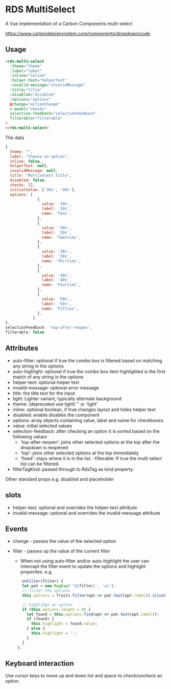 # RDS MultiSelect

A Vue implementation of a Carbon Components multi-select

https://www.carbondesignsystem.com/components/dropdown/code

## Usage

```html
<rds-multi-select
  :theme="theme"
  :label="label"
  :inline="inline"
  :helper-text="helperText"
  :invalid-message="invalidMessage"
  :title="title"
  :disabled="disabled"
  :options="options"
  @change="actionChange"
  v-model="checks"
  selection-feedback="selectionFeedback"
  filterable="filterable"
>
</rds-multi-select>
```

The data

```js
{
  theme: "",
  label: "Choose an option",
  inline: false,
  helperText: null,
  invalidMessage: null,
  title: "Multiselect title",
  disabled: false,
  checks: [],
  initialValue: ['20s', '40s'],
  options: [
              {
                value: '10s',
                label: '10s',
                name: 'Tens',
              },
              {
                value: '20s',
                label: '20s',
                name: 'Twenties',
              },
              {
                value: '30s',
                label: '30s',
                name: 'Thirties',
              },
              {
                value: '40s',
                label: '40s',
                name: 'Fourties',
              },
              {
                value: '50s',
                label: '50s',
                name: 'Fifties',
              },
            ]
},
selectionFeedback: 'top-after-reopen',
filterable: false
```

## Attributes

- auto-filter: optional if true the combo box is filtered based on matching any string in the options
- auto-highlight: optional if true the combo box item highlighted is the first match of any string in the options
- helper-text: optional helper text
- invalid-message: optional error message
- title: the title text for the input
- light: Lighter variant, typically alternate background
- theme: (deprecated use light) '' or 'light'
- inline: optional boolean, if true changes layout and hides helper text
- disabled: enable disables the component
- options: array objects containing value, label and name for checkboxes.
- value: initial selected values
- selection-feedback: after checking an option it is sorted based on the following values
  - 'top-after-reopen': joins other selected options at the top after the dropdown is reopened
  - 'top': joins other selected options at the top immediately
  - 'fixed': stays where it is in the list.
    -filterable: If true the multi select list can be filtered.
- filterTagKind: passed through to RdsTag as kind property.

Other standard props e.g. disabled and placeholder

## slots

- helper-text: optional and overrides the helper-text attribute
- invalid-message: optional and overrides the invalid-message attribute

## Events

- change - passes the value of the selected option
- filter - passes up the value of the current filter

  - When not using auto-filter and/or auto-highlight the user can intercept the filter event to update the options and highlight properties.
    e.g.

  ```js
      onFilter(filter) {
      let pat = new RegExp(`^${filter}`, 'ui');
      // filter the options
      this.options = fruits.filter(opt => pat.test(opt.label)).slice(0);

      // highlihgt an option
      if (this.options.length > 0) {
        let found = this.options.find(opt => pat.test(opt.label));
        if (found) {
          this.highlight = found.value;
        } else {
          this.highlight = '';
        }
      }
    },
  ```

## Keyboard interaction

Use cursor keys to move up and down list and space to check/uncheck an option.
